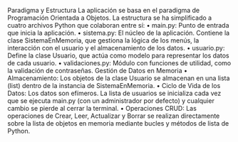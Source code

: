 Paradigma y Estructura
La aplicación se basa en el paradigma de Programación Orientada a Objetos. La estructura se ha simplificado a cuatro archivos Python que colaboran entre sí:
    • main.py: Punto de entrada que inicia la aplicación. 
    • sistema.py: El núcleo de la aplicación. Contiene la clase SistemaEnMemoria, que gestiona la lógica de los menús, la interacción con el usuario y el almacenamiento de los datos. 
    • usuario.py: Define la clase Usuario, que actúa como modelo para representar los datos de cada usuario. 
    • validaciones.py: Módulo con funciones de utilidad, como la validación de contraseñas. 
Gestión de Datos en Memoria
    • Almacenamiento: Los objetos de la clase Usuario se almacenan en una lista (list) dentro de la instancia de SistemaEnMemoria. 
    • Ciclo de Vida de los Datos: Los datos son efímeros. La lista de usuarios se inicializa cada vez que se ejecuta main.py (con un administrador por defecto) y cualquier cambio se pierde al cerrar la terminal. 
    • Operaciones CRUD: Las operaciones de Crear, Leer, Actualizar y Borrar se realizan directamente sobre la lista de objetos en memoria mediante bucles y métodos de lista de Python. 
